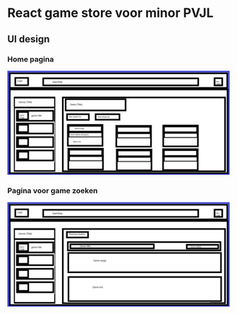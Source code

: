 # React game store voor minor PVJL
## UI design
### Home pagina
![Homepage](https://github.com/Mertcan417/react-game-store-pvjl/blob/main/UI/homepage.png)
### Pagina voor game zoeken
![Searched game page](https://github.com/Mertcan417/react-game-store-pvjl/blob/main/UI/searchedGamePage.png)
